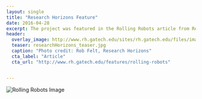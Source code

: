 ```yaml
---
layout: single
title: "Research Horizons Feature"
date: 2016-04-28
excerpt: The project was featured in the Rolling Robots article from Research Horizons, Issue 1 2016.
header:
  overlay_image: http://www.rh.gatech.edu/sites/rh.gatech.edu/files/images/features/inline-images/rollinrobots_testrack.jpg
  teaser: researchHorizons_teaser.jpg
  caption: "Photo credit: Rob Felt, Research Horizons"
  cta_label: "Article"
  cta_url: "http://www.rh.gatech.edu/features/rolling-robots"


---
```


![Rolling Robots Image](http://www.rh.gatech.edu/sites/rh.gatech.edu/files/images/features/inline-images/rollinrobots_testrack.jpg)